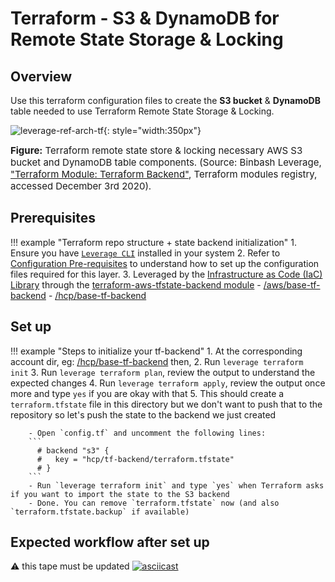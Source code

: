 # Terraform - S3 & DynamoDB for Remote State Storage & Locking

## Overview
Use this terraform configuration files to create the **S3 bucket** & **DynamoDB** table needed to use Terraform Remote
State Storage & Locking.

![leverage-ref-arch-tf](../../assets/images/diagrams/terraform-aws-s3-backend.png "Leverage"){: style="width:350px"}

<figcaption style="font-size:15px">
<b>Figure:</b> Terraform remote state store & locking necessary AWS S3 bucket and DynamoDB table components.
(Source: Binbash Leverage, 
<a href="https://registry.terraform.io/modules/binbashar/tfstate-backend/aws/latest">
"Terraform Module: Terraform Backend"</a>,
Terraform modules registry, accessed December 3rd 2020).
</figcaption>

## Prerequisites

!!! example "Terraform repo structure + state backend initialization"
    1. Ensure you have [`Leverage CLI`](../../how-it-works/leverage-cli/index.md) installed in your system
    2. Refer to [Configuration Pre-requisites](./configs.md) to understand how to set up the
      configuration files required for this layer.
    3. Leveraged by the [Infrastructure as Code (IaC) Library](../../how-it-works/infra-as-code-library/infra-as-code-library.md) through the
     [terraform-aws-tfstate-backend module](https://registry.terraform.io/modules/binbashar/tfstate-backend/aws/latest)
        - [/aws/base-tf-backend](https://github.com/binbashar/le-tf-vault/tree/master/aws/base-tf-backend)
        - [/hcp/base-tf-backend](https://github.com/binbashar/le-tf-vault/tree/master/hcp/base-tf-backend)

## Set up

!!! example "Steps to initialize your tf-backend"
    1. At the corresponding account dir, 
      eg: [/hcp/base-tf-backend](https://github.com/binbashar/le-tf-vault/tree/master/hcp/base-tf-backend) then,
    2. Run `leverage terraform init`
    3. Run `leverage terraform plan`, review the output to understand the expected changes
    4. Run `leverage terraform apply`, review the output once more and type `yes` if you are okay with that
    5. This should create a `terraform.tfstate` file in this directory but we don't want to push that to the repository so 
      let's push the state to the backend we just created
        
        - Open `config.tf` and uncomment the following lines:
        ```
          # backend "s3" {
          #   key = "hcp/tf-backend/terraform.tfstate"
          # }
        ```
        - Run `leverage terraform init` and type `yes` when Terraform asks if you want to import the state to the S3 backend
        - Done. You can remove `terraform.tfstate` now (and also `terraform.tfstate.backup` if available)

## Expected workflow after set up 
:warning: this tape must be updated
[![asciicast](https://asciinema.org/a/377220.svg)](https://asciinema.org/a/377220)